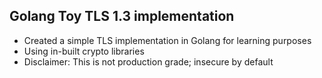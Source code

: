 ## Golang Toy TLS 1.3 implementation

- Created a simple TLS implementation in Golang for learning purposes
- Using in-built crypto libraries 
- Disclaimer: This is not production grade; insecure by default